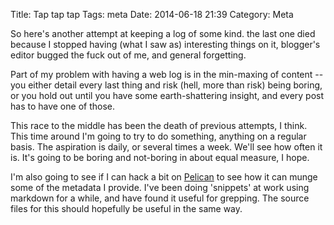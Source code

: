 Title: Tap tap tap
Tags: meta
Date: 2014-06-18 21:39
Category: Meta

So here's another attempt at keeping a log of some kind. the last one died because I stopped having (what I saw as) interesting things on it, blogger's editor bugged the fuck out of me, and general forgetting.

Part of my problem with having a web log is in the min-maxing of content -- you either detail every last thing and risk (hell, more than risk) being boring, or you hold out until you have some earth-shattering insight, and every post has to have one of those.

This race to the middle has been the death of previous attempts, I think. This time around I'm going to try to do something, anything on a regular basis. The aspiration is daily, or several times a week. We'll see how often it is. It's going to be boring and not-boring in about equal measure, I hope.

I'm also going to see if I can hack a bit on [Pelican][p] to see how it can munge some of the metadata I provide. I've been doing 'snippets' at work using markdown for a while, and have found it useful for grepping. The source files for this should hopefully be useful in the same way.

  [p]:  https://pelican.readthedocs.org/en/latest/quickstart.html
